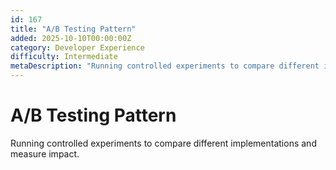 ```yaml
---
id: 167
title: "A/B Testing Pattern"
added: 2025-10-10T00:00:00Z
category: Developer Experience
difficulty: Intermediate
metaDescription: "Running controlled experiments to compare different implementations and measure impact."
---
```


# A/B Testing Pattern

Running controlled experiments to compare different implementations and measure impact.
